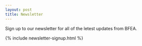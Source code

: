 ```yaml
---
layout: post
title: Newsletter
---
```


Sign up to our newsletter for all of the letest updates from BFEA.

{% include newsletter-signup.html %}
